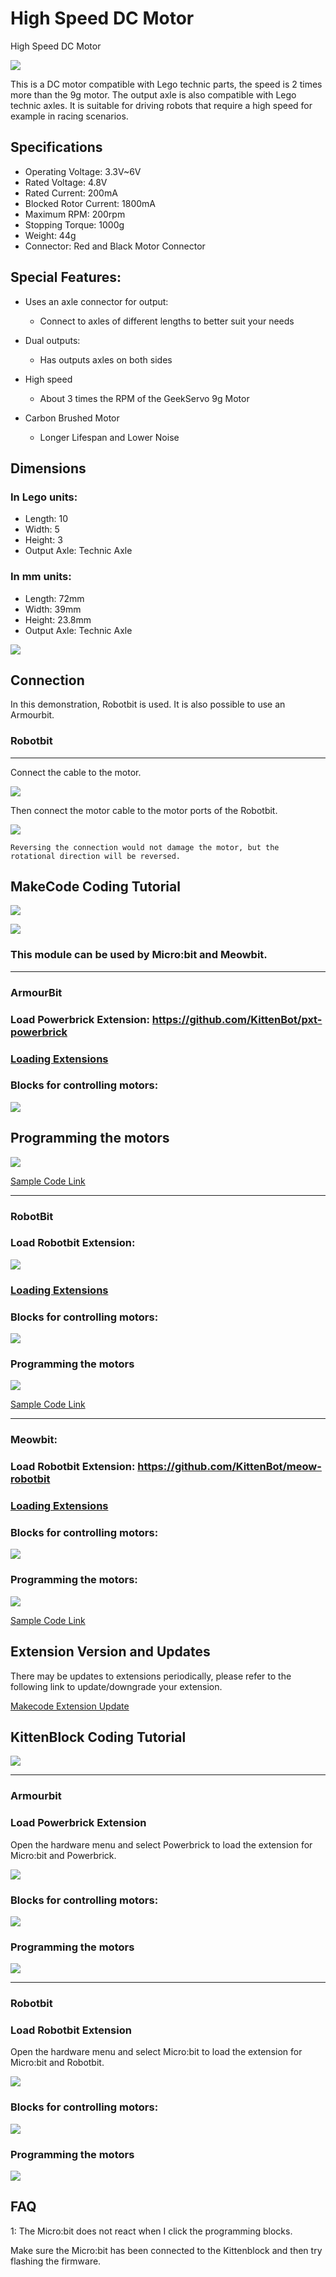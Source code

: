 # High Speed DC Motor

High Speed DC Motor

![](./images/130motor_1.png)

This is a DC motor compatible with Lego technic parts, the speed is 2 times more than the 9g motor. The output axle is also compatible with Lego technic axles. It is suitable for driving robots that require a high speed for example in racing scenarios.

## Specifications

- Operating Voltage: 3.3V~6V
- Rated Voltage: 4.8V
- Rated Current: 200mA
- Blocked Rotor Current: 1800mA   
- Maximum RPM: 200rpm
- Stopping Torque: 1000g
- Weight: 44g
- Connector: Red and Black Motor Connector

## Special Features:

- Uses an axle connector for output:
    - Connect to axles of different lengths to better suit your needs
    
- Dual outputs:
    - Has outputs axles on both sides

- High speed
    - About 3 times the RPM of the GeekServo 9g Motor

- Carbon Brushed Motor
    - Longer Lifespan and Lower Noise

## Dimensions

### In Lego units:

- Length: 10
- Width: 5
- Height: 3
- Output Axle: Technic Axle

### In mm units:

- Length: 72mm
- Width: 39mm
- Height: 23.8mm
- Output Axle: Technic Axle

![](./images/130motor_2.png)

## Connection

In this demonstration, Robotbit is used. It is also possible to use an Armourbit.
    
### Robotbit

---

Connect the cable to the motor.

![](./images/130motor_3.jpeg)

Then connect the motor cable to the motor ports of the Robotbit.

![](./images/130motor_4.jpeg)

    Reversing the connection would not damage the motor, but the rotational direction will be reversed.
  
## MakeCode Coding Tutorial

![](./images/mcbanner.png)

![](../meowbit/images/acbanner1.png)

### This module can be used by Micro:bit and Meowbit.

--------

### ArmourBit

### Load Powerbrick Extension: https://github.com/KittenBot/pxt-powerbrick

### [Loading Extensions](../Makecode/powerBrickMC)

### Blocks for controlling motors:

![](./images/motorblocks1.png)

## Programming the motors

![](./images/motor1.png)

[Sample Code Link](https://makecode.microbit.org/_RYHivyayYL4q)

--------

### RobotBit

### Load Robotbit Extension:

![](./images/robotbitExtension1.png)

### [Loading Extensions](../Makecode/powerBrickMC)

### Blocks for controlling motors:

![](./images/2kmotorblocks_rb1.png)

### Programming the motors

![](./images/2kmotorcode_rb1.png)

[Sample Code Link](https://makecode.microbit.org/_c8F80i0Ta5cF)

---

### Meowbit:

### Load Robotbit Extension: https://github.com/KittenBot/meow-robotbit

### [Loading Extensions](../Makecode/powerBrickMC)

### Blocks for controlling motors:

![](../motors/images/motorblocks1.png)

### Programming the motors:

![](../motors/images/2kmotorcode_meow1.png)

[Sample Code Link](https://makecode.com/_2z0C8v6XAC5y)

## Extension Version and Updates

There may be updates to extensions periodically, please refer to the following link to update/downgrade your extension.

[Makecode Extension Update](../Makecode/makecode_extensionUpdate)

## KittenBlock Coding Tutorial

![](./images/kbbanner.png)

---

### Armourbit

### Load Powerbrick Extension

Open the hardware menu and select Powerbrick to load the extension for Micro:bit and Powerbrick.

![](./kbimages/addextension.png)

### Blocks for controlling motors:

![](./kbimages/kbmotorblocks1.png)

### Programming the motors

![](./kbimages/kbmotor1.png)

---

### Robotbit

### Load Robotbit Extension

Open the hardware menu and select Micro:bit to load the extension for Micro:bit and Robotbit.

![](./images/addRB1.png)

### Blocks for controlling motors:

![](./images/rbmotorblocks1.png)

### Programming the motors

![](./images/rbmotorcode1.png)

## FAQ

1: The Micro:bit does not react when I click the programming blocks.

Make sure the Micro:bit has been connected to the Kittenblock and then try flashing the firmware.
